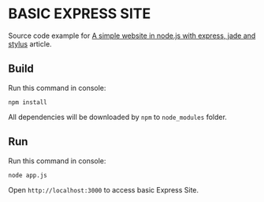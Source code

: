 BASIC EXPRESS SITE
==================

Source code example for [A simple website in node.js with express, jade and stylus](http://www.clock.co.uk/blog/a-simple-website-in-nodejs-with-express-jade-and-stylus) article.

Build
-----

Run this command in console:

```
npm install
```

All dependencies will be downloaded by `npm` to `node_modules` folder.

Run
---

Run this command in console:

```
node app.js
```

Open `http://localhost:3000` to access basic Express Site.
